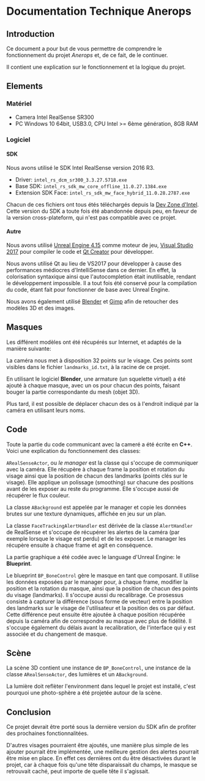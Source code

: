 # Documentation Technique Anerops

## Introduction

Ce document a pour but de vous permettre de comprendre le fonctionnement
du projet *Anerops* et, de ce fait, de le continuer.

Il contient une explication sur le fonctionnement et la logique du projet.

## Elements

### Matériel

- Camera Intel RealSense SR300
- PC Windows 10 64bit, USB3.0, CPU Intel >= 6ème génération, 8GB RAM

### Logiciel

#### SDK

Nous avons utilisé le SDK Intel RealSense version 2016 R3.

- Driver: `intel_rs_dcm_sr300_3.3.27.5718.exe`
- Base SDK: `intel_rs_sdk_mw_core_offline_11.0.27.1384.exe`
- Extension SDK Face: `intel_rs_sdk_mw_face_hybrid_11.0.28.2787.exe`

Chacun de ces fichiers ont tous étés téléchargés depuis la [Dev Zone d'Intel](https://software.intel.com/en-us/realsense-sdk-windows-eol).
Cette version du SDK a toute fois été abandonnée depuis peu, en faveur de
la version cross-plateform, qui n'est pas compatible avec ce projet.

#### Autre

Nous avons utilisé [Unreal Engine 4.15](https://www.unrealengine.com/en-US/what-is-unreal-engine-4) comme moteur de jeu,
[Visual Studio 2017](https://www.visualstudio.com/) pour compiler le code et [Qt Creator](https://www1.qt.io/download/) pour développer.

Nous avons utilisé Qt au lieu de VS2017 pour développer à cause des performances
médiocres d'IntelliSense dans ce dernier. En effet, la colorisation syntaxique
ainsi que l'autocompletion était inutilisable, rendant le développement
impossible. Il a tout fois été conservé pour la compilation du code, étant
fait pour fonctionner de base avec Unreal Engine.

Nous avons également utilisé [Blender](https://blender.org) et [Gimp](https://www.gimp.org/) afin de retoucher des modèles 3D
et des images.

## Masques

Les différent modèles ont été récupérés sur Internet, et adaptés de la manière
suivante:

La caméra nous met à disposition 32 points sur le visage.
Ces points sont visibles dans le fichier `landmarks_id.txt`,
à la racine de ce projet.

En utilisant le logiciel **Blender**, une armature (un squelette virtuel) a été
ajouté à chaque masque, avec un os pour chacun des points, faisant bouger
la partie correspondante du mesh (objet 3D).

Plus tard, il est possible de déplacer chacun des os à l'endroit indiqué par
la caméra en utilisant leurs noms.

## Code

Toute la partie du code communicant avec la cameré a été écrite en **C++**.
Voici une explication du fonctionnement des classes:

`ARealSenseActor`, ou *le manager* est la classe qui s'occupe de communiquer
avec la caméra. Elle récupère à chaque frame la position et rotation du visage
ainsi que la position de chacun des landmarks (points clés sur le visage).
Elle applique un polissage (smoothing) sur chacune des positions avant
de les exposer au reste du programme.
Elle s'occupe aussi de récupérer le flux couleur.

La classe `ABackground` est appelée par le manager et copie les données brutes
sur une texture dynamiques, affichée en jeu sur un plan.

La classe `FaceTrackingAlertHandler` est dérivée de la classe `AlertHandler`
de RealSense et s'occupe de récupérer les alertes de la caméra (par exemple
lorsque le visage est perdu) et de les exposer. Le manager les récupère ensuite
à chaque frame et agit en conséquence.

La partie graphique a été codée avec le language d'Unreal Engine: le **Blueprint**.

Le blueprint `BP_BoneControl` gère le masque en tant que composant. Il utilise
les données exposées par le manager pour, à chaque frame, modifier la position
et la rotation du masque, ainsi que la position de chacun des points du visage
(landmarks).
Il s'occupe aussi du recalibrage. Ce prosessus consiste à capturer la différence
(sous forme de vecteur) entre la position des landmarks sur le visage de
l'utilisateur et la position des os par défaut. Cette différence peut ensuite
être ajoutée à chaque position récupérée depuis la caméra afin de correspondre
au masque avec plus de fidélité.
Il s'occupe également du délais avant la recalibration, de l'interface qui y
est associée et du changement de masque.

## Scène

La scène 3D contient une instance de `BP_BoneControl`, une instance de la classe
`ARealSenseActor`, des lumières et un `ABackground`.

La lumière doit reflèter l'environment dans lequel le projet est installé, c'est
pourquoi une photo-sphère a été projetée autour de la scène.

## Conclusion

Ce projet devrait être porté sous la dernière version du SDK afin de profiter
des prochaines fonctionnalitées.

D'autres visages pourraient être ajoutés, une manière plus simple de les ajouter
pourrait être implémentée, une meilleure gestion des alertes pourrait être mise
en place. En effet ces dernières ont du être désactivées durant le projet, car
à chaque fois qu'une tête disparaissait du champs, le masque se retrouvait
caché, peut importe de quelle tête il s'agissait.
 